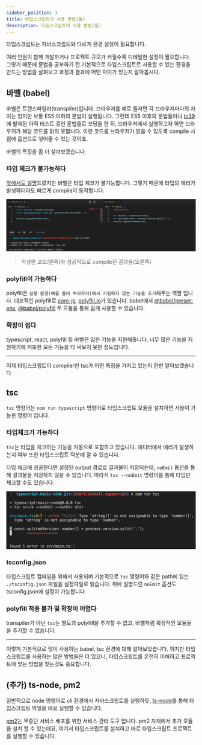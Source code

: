 ```yaml
---
sidebar_position: 3
title: 타입스크립트의 사용 방법(들)
description: 타입스크립트의 사용 방법(들)
---
```


<head>
  <meta name="title" content="시작해보기 | 기초부터 시작하는 타입스크립트" data-rh="true" />
  <meta name="description" content="타입스크립트의 사용 방법(들)" data-rh="true" />
  <meta property="og:title" content="시작해보기 | 기초부터 시작하는 타입스크립트" data-rh="true" />
  <meta property="og:description" content="타입스크립트의 사용 방법(들)" data-rh="true" />
</head>

타입스크립트는 자바스크립트와 다르게 환경 설정이 필요합니다.

여러 인원이 함께 개발하거나 프로젝트 규모가 커질수록 디테일한 설정이 필요합니다.
그렇기 때문에 문법을 공부하기 전 기본적으로 타입스크립트르 사용할 수 있는 환경을 만드는 방법을 살펴보고 과정과 결과에 어떤 차이가 있는지 알아봅시다.

## 바벨 (babel)

바벨은 트랜스파일러(transpiler)입니다. 브라우저를 예로 들자면 각 브라우저마다의 차이는 있지만 보통 ES5 이하의 문법이 실행됩니다.
그런데 ES5 이후의 문법들이나 [tc39](https://tc39.es/)에 발제된 아직 테스트 중인 문법들로 코딩을 한 뒤,
브라우저에서 실행하고자 하면 브라우저가 해당 코드를 읽지 못합니다.
이런 코드를 브라우저가 읽을 수 있도록 compile 시점에 옵션으로 넣어줄 수 있는 것이죠.

바벨의 특징을 좀 더 살펴보겠습니다.

### 타입 체크가 불가능하다

[앞에서도 설명](/docs/why-typescript/how-when-use-typescript#nodejs)드렸지만 바벨은 타입 체크가 불가능합니다.
그렇기 때문에 타입의 에러가 발생하더라도 빠르게 compile이 동작합니다.

![babel code](/img/start/typescript-usage/babel-code.jpg)

> 작성한 코드(왼쪽)와 성공적으로 compile된 결과물(오른쪽)

### polyfill이 가능하다

polyfill은 `실행 환경(예를 들어 브라우저)에서 지원하지 않는 기능을 추가`해주는 역할 입니다.
대표적인 polyfill로 [core-js](https://github.com/zloirock/core-js), [polyfill.io](https://github.com/financial-times/polyfill-service)가 있습니다. babel에서 [@babel/preset-env](https://babeljs.io/docs/en/babel-preset-env), [@babel/polyfill](https://babeljs.io/docs/en/babel-polyfill) 두 모듈을 통해 쉽게 사용할 수 있습니다.

### 확장이 쉽다

typescript, react, polyfill 등 바벨은 많은 기능을 지원해줍니다. 너무 많은 기능을 지원하기에 저또한 모든 기능을 다 써보지 못한 정도입니다.

---

이제 타입스크립트이 compiler인 tsc가 어떤 특징을 가지고 있는지 한번 알아보겠습니다

## tsc

`tsc` 명령어는 `npm run typescript` 명령어로 타입스크립트 모듈을 설치하면 사용이 가능한 명령어 입니다.

### 타입체크가 가능하다

`tsc`는 타입을 체크하는 기능을 자동으로 포함하고 있습니다.
에디터에서 에러가 발생하는지 여부 또한 타입스크립트 덕분에 알 수 있습니다.

타입 체크에 성공한다면 설정된 output 경로로 결과물이 저장되는데, `noEmit` 옵션을 통해 결과물을 저장하지 않을 수 있습니다.
따라서 `tsc --noEmit` 명령어를 통해 타입만 체크할 수도 있습니다.

![tsc code](/img/start/typescript-usage/tsc-code.jpg)

### tsconfig.json

타입스크립트 컴파일을 위해서 사용되며 기본적으로 `tsc` 명령어와 같은 path에 있는 `./tsconfig.json` 파일을 설정파일로 읽습니다.
위에 설명드린 `noEmit` 옵션도 tsconfig.json에 설정이 가능합니다.

### polyfill 적용 불가 및 확장이 어렵다

transpiler가 아닌 `tsc`는 별도의 polyfill을 추가할 수 없고, 바벨처럼 확장적인 모듈들을 추가할 수 없습니다.

---

이렇게 기본적으로 많이 사용하는 babel, tsc 환경에 대해 알아보았습니다.
하지만 타입스크립트를 사용하는 많은 방법들은 더 있으니,
타입스크립트를 온전히 이해하고 프로젝트에 맞는 방법을 찾는것도 중요합니다.

## (추가) ts-node, pm2

일반적으로 node 명령어로 cli 환경에서 자바스크립트를 실행하듯, [ts-node](https://github.com/TypeStrong/ts-node)를 통해 타입스크립트 파일을 바로 실행할 수 있습니다.

[pm2](https://pm2.keymetrics.io/docs/usage/quick-start/)는 무중단 서비스 배포를 위한 서비스 관리 도구 입니다.
pm2 자체에서 추가 모듈을 설치 할 수 있는데요, 여기서 타입스크립트를 설치하고 바로 타입스크립트 프로젝트를 실행할 수 있습니다.
